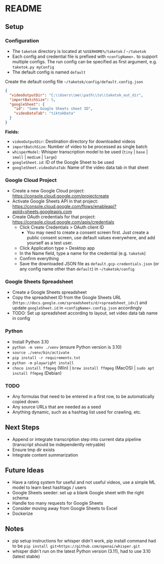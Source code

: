 # README
## Setup
### Configuration
* The `taketok` directory is located at `%USERHOME%/taketok` / `~/taketok`
* Each config and credential file is prefixed with `<configName>.` to support multiple configs. The run config can be
  specified as  first argument, e.g. `taketok.py myConfig`
* The default config is named `default`

Create the default config file `~/taketok/config/default.config.json`
```json
{
  "videoOutputDir": "C:\\Users\\me\\path\\to\\taketok_out_dir",
  "importBatchSize": 5,
  "googleSheet": {
    "id": "Some Google Sheets sheet ID",
    "videoDataTab": "tiktokData"
  }
}
```

**Fields:**
* `videoOutputDir`: Destination directory for downloaded videos
* `importBatchSize`: Number of video to be processed as single batch 
* `whisperModel`: Whisper transcription model to be used (`tiny` | `base` | `small` | `medium` | `large`)
* `googleSheet.id`: ID of the Google Sheet to be used
* `googleSheet.videoDataTab`: Name of the video data tab in that sheet

### Google Cloud Project
* Create a new Google Cloud project: https://console.cloud.google.com/projectcreate
* Activate Google Sheets API in that project: https://console.cloud.google.com/flows/enableapi?apiid=sheets.googleapis.com
* Create OAuth credentials for that project: https://console.cloud.google.com/apis/credentials
  * Click Create Credentials > OAuth client ID
    * You may need to create a consent screen first. Just create a public consent screen, use default values everywhere,
      and add yourself as a test user.
  * Click Application type > Desktop app
  * In the Name field, type a name for the credential (e.g. `taketok`)
  * Confirm everything
  * Save the downloaded JSON file as `default.gcp-credentials.json` (or any config name other than `default`) in
    `~/taketok/config`

### Google Sheets Spreadsheet
* Create a Google Sheets spreadsheet
* Copy the spreadsheet ID from the Google Sheets URL (`https://docs.google.com/spreadsheets/d/<spreadsheet_id>/`) and
  update `googleSheet.id` in `<configName>.config.json` accordingly
* TODO: Set up spreadsheet according to layout, set video data tab name in config

### Python
* Install Python 3.10
* `python -m venv ./venv` (ensure Python version is 3.10)
* `source ./venv/bin/activate`
* `pip install -r requirements.txt`
* `python -m playwright install`
* `choco install ffmpeg` (Win) | `brew install ffmpeg` (MacOS) | `sudo apt install ffmpeg` (Debian)

### TODO
* Any formulas that need to be entered in a first row, to be automatically copied down
* Any source URLs that are needed as a seed
* Anything dynamic, such as a hashtag list used for crawling, etc.

## Next Steps
* Append or integrate transcription step into current data pipeline (transcript should be independently retryable)
* Ensure tmp dir exists
* Integrate content summarization

## Future Ideas
* Have a rating system for useful and not useful videos, use a simple ML model to learn best hashtags / users
* Google Sheets seeder: set up a blank Google sheet with the right schema
* Handle too many requests for Google Sheets
* Consider moving away from Google Sheets to Excel
* Dockerize

## Notes
* pip setup instructions for whisper didn't work, pip install command had to be `pip install git+https://github.com/openai/whisper.git`
* whisper didn't run on the latest Python version (3.11), had to use 3.10 (latest stable)